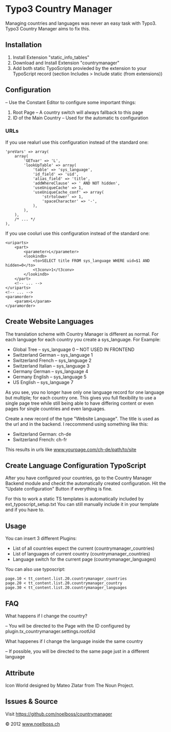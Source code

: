 # Typo3 Country Manager
Managing countries and languages was never an easy task with Typo3. Typo3 Country Manager aims to fix this.


## Installation
1. Install Extension "static_info_tables"
2. Download and Install Extension "countrymanager"
3. Add both static TypoScripts provieded by the extension to your TypoScript record (section Includes > Include static (from extensions))



## Configuration 
– Use the Constant Editor to configure some important things:
1. Root Page – A country switch will always fallback to this page
2. ID of the Main Country – Used for the automatic ts configuration



### URLs
If you use realurl use this configuration instead of the standard one:

	'preVars' => array( 
		array(
			'GETvar' => 'L',
			'lookUpTable' => array(
				'table' => 'sys_language',
				'id_field' => 'uid',
				'alias_field' => 'title',
				'addWhereClause' => ' AND NOT hidden',
				'useUniqueCache' => 1,
				'useUniqueCache_conf' => array(
					'strtolower' => 1,
					'spaceCharacter' => '-',
				),
			),
		),
		/* ... */
	),

If you use cooluri use this configuration instead of the standard one:

	<uriparts>
		<part>
			<parameter>L</parameter>
			<lookindb>
				<to>SELECT title FROM sys_language WHERE uid=$1 AND hidden=0</to>
				<t3conv>1</t3conv>
			</lookindb>
		</part>
		<!-- ... -->
	</uriparts>
	<!-- ... -->
	<paramorder>
		<param>L</param>
	</paramorder>



## Create Website Languages
The translation scheme with Country Manager is different as normal.
For each language for each country you create a sys_language. For Example:

* Global Tree – sys_language 0 – NOT USED IN FRONTEND
* Switzerland German – sys_language 1
* Switzerland French – sys_language 2
* Switzerland Italian – sys_language 3
* Germany German – sys_language 4
* Germany English – sys_language 5
* US English – sys_language 7

As you see, you no longer have only one language record for one language but multiple; for each country one.
This gives you full flexibility to use a single page tree while still being able to have differing content
or even pages for single countries and even languages.

Create a new record of the type "Website Language".
The title is used as the url and in the backend. I reccommend using something like this:
* Switzerland German: ch-de
* Switzerland French: ch-fr

This results in urls like www.yourpage.com/ch-de/path/to/site



## Create Language Configuration TypoScript
After you have configured your countries, go to the Country Manager Backend module
and checkt the automatically created configuration. Hit the "Update configuration" Button if
everything is fine.

For this to work a static TS templates is automatically included by ext_typoscript_setup.txt
You can still manually include it in your template and if you have to.



## Usage
You can insert 3 different Plugins:

* List of all countries expect the current (countrymanager_countries)
* List of languages of current country (countrymanager_countries)
* Language switch for the current page (countrymanager_languages)

You can also use typoscript:

	page.10 < tt_content.list.20.countrymanager_countries
	page.20 < tt_content.list.20.countrymanager_country
	page.30 < tt_content.list.20.countrymanager_languages



## FAQ
What happens if I change the country?

– You will be directed to the Page with the ID configured by plugin.tx_countrymanager.settings.rootUid

What happenes if I change the language inside the same country

– If possible, you will be directed to the same page just in a different language


## Attribute
Icon World designed by Mateo Zlatar from The Noun Project.

## Issues & Source
Visit https://github.com/noelboss/countrymanager


© 2012 www.noelboss.ch